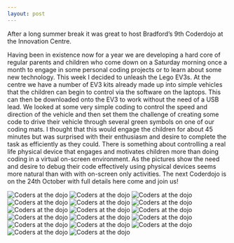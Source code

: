 ```yaml
---
layout: post
---
```

After a long summer break it was great to host Bradford’s 9th Coderdojo at the Innovation Centre.  

Having been in existence now for a year we are developing a hard core of regular parents and children who come down on a Saturday morning once a month to engage in some personal coding projects or to learn about some new technology. This week I decided to unleash the Lego EV3s. At the centre we have a number of EV3 kits already made up into simple vehicles that the children can begin to control via the software on the laptops. This can then be downloaded onto the EV3 to work without the need of a USB lead. We looked at some very simple coding to control the speed and direction of the vehicle and then set them the challenge of creating some code to drive their vehicle through several green symbols on one of our coding mats. I thought that this would engage the children for about 45 minutes but was surprised with their enthusiasm and desire to complete the task as efficiently as they could. There is something about controlling a real life physical device that engages and motivates children more than doing coding in a virtual on-screen environment. As the pictures show the need and desire to debug their code effectively using physical devices seems more natural than with with on-screen only activities. The next Coderdojo is on the 24th October with full details here come and join us!

![Coders at the dojo](http://theblog.is/lac/files/2015/09/IMG_1550-1024x683-150x150.jpg "Coders at the dojo")
![Coders at the dojo](http://theblog.is/lac/files/2015/09/IMG_1551-1024x683-150x150.jpg "Coders at the dojo")
![Coders at the dojo](http://theblog.is/lac/files/2015/09/IMG_1552-1024x683-150x150.jpg "Coders at the dojo")
![Coders at the dojo](http://theblog.is/lac/files/2015/09/IMG_1553-1024x683-150x150.jpg "Coders at the dojo")
![Coders at the dojo](http://theblog.is/lac/files/2015/09/IMG_1555-1024x683-150x150.jpg "Coders at the dojo")
![Coders at the dojo](http://theblog.is/lac/files/2015/09/IMG_1556-1024x683-150x150.jpg "Coders at the dojo")
![Coders at the dojo](http://theblog.is/lac/files/2015/09/IMG_1558-1024x683-150x150.jpg "Coders at the dojo")
![Coders at the dojo](http://theblog.is/lac/files/2015/09/IMG_1559-1024x683-150x150.jpg "Coders at the dojo")
![Coders at the dojo](http://theblog.is/lac/files/2015/09/IMG_1560-1024x683-150x150.jpg "Coders at the dojo")
![Coders at the dojo](http://theblog.is/lac/files/2015/09/IMG_1561-1024x683-150x150.jpg "Coders at the dojo")
![Coders at the dojo](http://theblog.is/lac/files/2015/09/IMG_1562-1024x683-150x150.jpg "Coders at the dojo")
![Coders at the dojo](http://theblog.is/lac/files/2015/09/IMG_1542-683x1024-150x150.jpg "Coders at the dojo")
![Coders at the dojo](http://theblog.is/lac/files/2015/09/IMG_1543-1024x683-150x150.jpg "Coders at the dojo")
![Coders at the dojo](http://theblog.is/lac/files/2015/09/IMG_1544-1024x683-150x150.jpg "Coders at the dojo")
![Coders at the dojo](http://theblog.is/lac/files/2015/09/IMG_1545-1024x683-150x150.jpg "Coders at the dojo")
![Coders at the dojo](http://theblog.is/lac/files/2015/09/IMG_1547-1024x683-150x150.jpg "Coders at the dojo")
![Coders at the dojo](http://theblog.is/lac/files/2015/09/IMG_1548-1024x683-150x150.jpg "Coders at the dojo")
